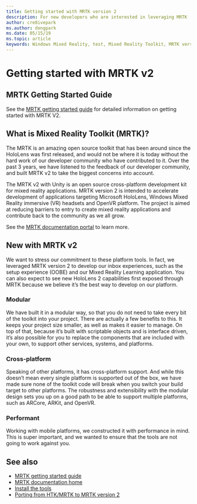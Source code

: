 ```yaml
---
title: Getting started with MRTK version 2
description: For new developers who are interested in leveraging MRTK
author: cre8ivepark
ms.author: dongpark
ms.date: 05/15/19
ms.topic: article
keywords: Windows Mixed Reality, test, Mixed Reality Toolkit, MRTK version 2, MRTK, tools, SDK, HoloLens, HoloLens 2
---
```


# Getting started with MRTK v2

## MRTK Getting Started Guide
See the [MRTK getting started guide](https://microsoft.github.io/MixedRealityToolkit-Unity/Documentation/GettingStartedWithTheMRTK.html) for detailed information on getting started with MRTK V2.

## What is Mixed Reality Toolkit (MRTK)?
The MRTK is an amazing open source toolkit that has been around since the HoloLens was first released, and would not be where it is today without the hard work of our developer community who have contributed to it. Over the past 3 years, we have listened to the feedback of our developer community, and built MRTK v2 to take the biggest concerns into account.  

The MRTK v2 with Unity is an open source cross-platform development kit for mixed reality applications.  MRTK version 2 is intended to accelerate development of applications targeting Microsoft HoloLens, Windows Mixed Reality immersive (VR) headsets and OpenVR platform. The project is aimed at reducing barriers to entry to create mixed reality applications and contribute back to the community as we all grow. 

See the [MRTK documentation portal](https://microsoft.github.io/MixedRealityToolkit-Unity/README.html) to learn more.

## New with MRTK v2
We want to stress our commitment to these platform tools.  In fact, we leveraged MRTK version 2 to develop our inbox experiences, such as the setup experience (OOBE) and our Mixed Reality Learning application.  You can also expect to see new HoloLens 2 capabilities first exposed through MRTK because we believe it’s the best way to develop on our platform. 

### Modular
We have built it in a modular way, so that you do not need to take every bit of the toolkit into your project.  There are actually a few benefits to this.  It keeps your project size smaller, as well as makes it easier to manage.  On top of that, because it’s built with scriptable objects and is interface driven, it’s also possible for you to replace the components that are included with your own, to support other services, systems, and platforms.

### Cross-platform
Speaking of other platforms, it has cross-platform support.  And while this doesn’t mean every single platform is supported out of the box, we have made sure none of the toolkit code will break when you switch your build target to other platforms.  The robustness and extensibility with the modular design sets you up on a good path to be able to support multiple platforms, such as ARCore, ARKit, and OpenVR.

### Performant
Working with mobile platforms, we constructed it with performance in mind.  This is super important, and we wanted to ensure that the tools are not going to work against you.

## See also
* [MRTK getting started guide](https://microsoft.github.io/MixedRealityToolkit-Unity/Documentation/GettingStartedWithTheMRTK.html)
* [MRTK documentation home](https://microsoft.github.io/MixedRealityToolkit-Unity/README.html)
* [Install the tools](install-the-tools.md)
* [Porting from HTK/MRTK to MRTK version 2](https://microsoft.github.io/MixedRealityToolkit-Unity/Documentation/HTKToMRTKPortingGuide.html)
